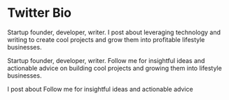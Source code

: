 # Twitter Bio
Startup founder, developer, writer. I post about leveraging technology and writing to create cool projects and grow them into profitable lifestyle businesses.

Startup founder, developer, writer. Follow me for insightful ideas and actionable advice on building cool projects and growing them into lifestyle businesses.

I post about
Follow me for insightful ideas and actionable advice 

